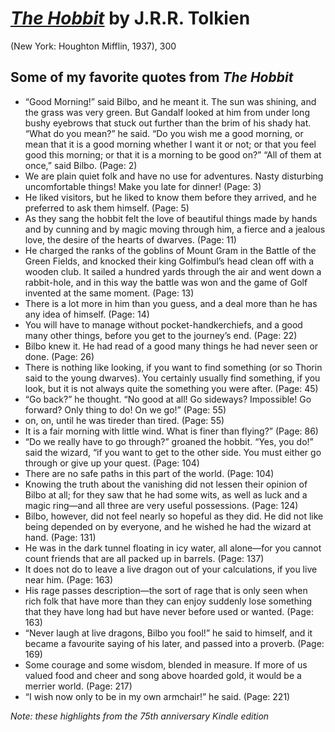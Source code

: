 # [*The Hobbit*](https://www.amazon.com/Hobbit-J-R-Tolkien/dp/054792822X/ref=sr_1_3?s=books&ie=UTF8&qid=1536843406&sr=1-3&keywords=the+hobbit&refinements=p_n_feature_browse-bin%3A2656022011) by J.R.R. Tolkien

(New York: Houghton Mifflin, 1937), 300

## Some of my favorite quotes from *The Hobbit*

- “Good Morning!” said Bilbo, and he meant it. The sun was shining, and the grass was very green. But Gandalf looked at him from under long bushy eyebrows that stuck out further than the brim of his shady hat. “What do you mean?” he said. “Do you wish me a good morning, or mean that it is a good morning whether I want it or not; or that you feel good this morning; or that it is a morning to be good on?” “All of them at once,” said Bilbo. (Page: 2)
- We are plain quiet folk and have no use for adventures. Nasty disturbing uncomfortable things! Make you late for dinner! (Page: 3)
- He liked visitors, but he liked to know them before they arrived, and he preferred to ask them himself. (Page: 5)
- As they sang the hobbit felt the love of beautiful things made by hands and by cunning and by magic moving through him, a fierce and a jealous love, the desire of the hearts of dwarves. (Page: 11)
- He charged the ranks of the goblins of Mount Gram in the Battle of the Green Fields, and knocked their king Golfimbul’s head clean off with a wooden club. It sailed a hundred yards through the air and went down a rabbit-hole, and in this way the battle was won and the game of Golf invented at the same moment. (Page: 13)
- There is a lot more in him than you guess, and a deal more than he has any idea of himself. (Page: 14)
- You will have to manage without pocket-handkerchiefs, and a good many other things, before you get to the journey’s end. (Page: 22)
- Bilbo knew it. He had read of a good many things he had never seen or done. (Page: 26)
- There is nothing like looking, if you want to find something (or so Thorin said to the young dwarves). You certainly usually find something, if you look, but it is not always quite the something you were after. (Page: 45)
- “Go back?” he thought. “No good at all! Go sideways? Impossible! Go forward? Only thing to do! On we go!” (Page: 55)
- on, on, until he was tireder than tired. (Page: 55)
- It is a fair morning with little wind. What is finer than flying?” (Page: 86)
- “Do we really have to go through?” groaned the hobbit. “Yes, you do!” said the wizard, “if you want to get to the other side. You must either go through or give up your quest. (Page: 104)
- There are no safe paths in this part of the world. (Page: 104)
- Knowing the truth about the vanishing did not lessen their opinion of Bilbo at all; for they saw that he had some wits, as well as luck and a magic ring—and all three are very useful possessions. (Page: 124)
- Bilbo, however, did not feel nearly so hopeful as they did. He did not like being depended on by everyone, and he wished he had the wizard at hand. (Page: 131)
- He was in the dark tunnel floating in icy water, all alone—for you cannot count friends that are all packed up in barrels. (Page: 137)
- It does not do to leave a live dragon out of your calculations, if you live near him. (Page: 163)
- His rage passes description—the sort of rage that is only seen when rich folk that have more than they can enjoy suddenly lose something that they have long had but have never before used or wanted. (Page: 163)
- “Never laugh at live dragons, Bilbo you fool!” he said to himself, and it became a favourite saying of his later, and passed into a proverb. (Page: 169)
- Some courage and some wisdom, blended in measure. If more of us valued food and cheer and song above hoarded gold, it would be a merrier world. (Page: 217)
- “I wish now only to be in my own armchair!” he said. (Page: 221)


*Note: these highlights from the 75th anniversary Kindle edition*
